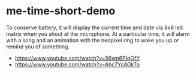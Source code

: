 # me-time-short-demo
To conserve battery, it will display the current time and date via 8x8 led matrix when you shout at the microphone.
At a particular time, it will alarm with a song and an animation with the neopixel ring to wake you up or remind you 
of something.

- https://www.youtube.com/watch?v=56wp6PIqGfY
- https://www.youtube.com/watch?v=Ahc7YcAGkTo
